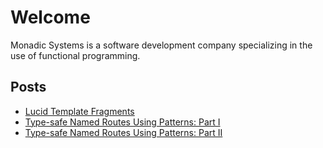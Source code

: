 # Welcome

Monadic Systems is a software development company specializing in the use of functional programming.

## Posts

- [Lucid Template Fragments](/post1)
- [Type-safe Named Routes Using Patterns: Part I](/post2)
- [Type-safe Named Routes Using Patterns: Part II](/post3)
